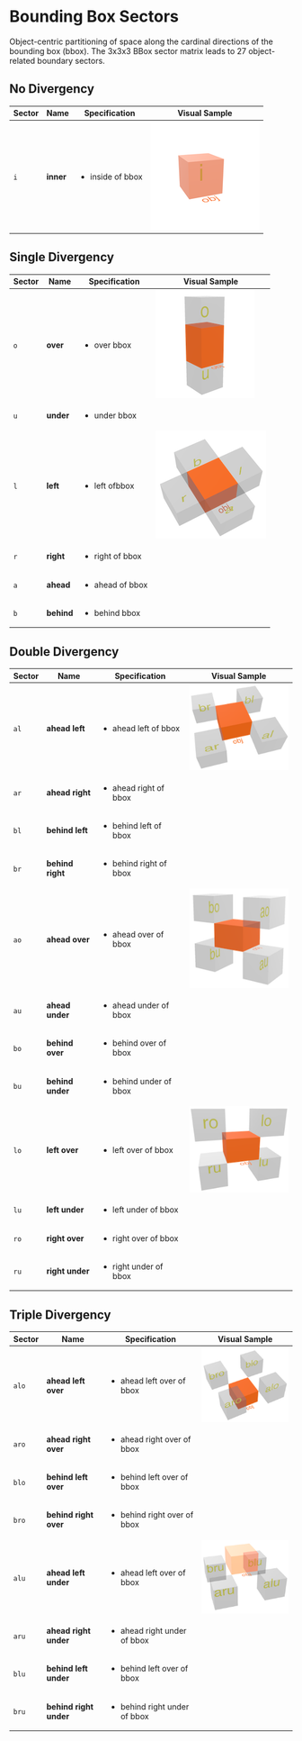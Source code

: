 # Bounding Box Sectors

Object-centric partitioning of space along the cardinal directions
of the bounding box (bbox). The 3x3x3 BBox sector matrix leads to 27 object-related boundary sectors.

## No Divergency

| Sector | Name  | Specification | Visual Sample |
| --- | ---- | ---- | -------- | 
| `i` | __inner__| <ul><li>inside of bbox</li></ul>  | ![on](images/i.png) |

## Single Divergency
 
| Sector | Name  | Specification | Visual Sample |
| --- | ---- | ---- | -------- | 
| `o` | __over__ | <ul><li>over bbox</li></ul>  | ![on](images/o_u.png) |
| `u` | __under__ | <ul><li>under bbox</li></ul> |  |
| `l` | __left__ | <ul><li>left ofbbox</li></ul>  | ![lr](images/l_r_a_b.png) |
| `r` | __right__ | <ul><li>right of bbox</li></ul> |  |
| `a` | __ahead__ | <ul><li>ahead of bbox</li></ul> |  |
| `b` | __behind__ | <ul><li>behind bbox</li></ul> |  |

## Double Divergency

| Sector | Name  | Specification | Visual Sample |
| --- | ---- | ---- | -------- | 
| `al` | __ahead left__ | <ul><li>ahead left of bbox</li></ul>  | ![on](images/al_ar_bl_br.png) |
| `ar` | __ahead right__ | <ul><li>ahead right of bbox</li></ul> |  |
| `bl` | __behind left__ | <ul><li>behind left of bbox</li></ul> |  |
| `br` | __behind right__ | <ul><li>behind right of bbox</li></ul> |  |
| `ao` | __ahead over__ | <ul><li>ahead over of bbox</li></ul>  | ![on](images/ao_au_bo_bu.png) |
| `au` | __ahead under__ | <ul><li>ahead under of bbox</li></ul> |  |
| `bo` | __behind over__ | <ul><li>behind over of bbox</li></ul> |  |
| `bu` | __behind under__ | <ul><li>behind under of bbox</li></ul> |  |
| `lo` | __left over__ | <ul><li>left over of bbox</li></ul>  | ![on](images/lo_lu_ro_ru.png) |
| `lu` | __left under__ | <ul><li>left under of bbox</li></ul> |  |
| `ro` | __right over__ | <ul><li>right over of bbox</li></ul> |  |
| `ru` | __right under__ | <ul><li>right under of bbox</li></ul> |  |
 
## Triple Divergency

| Sector | Name  | Specification | Visual Sample |
| --- | ---- | ---- | -------- | 
| `alo` | __ahead left over__ | <ul><li>ahead left over of bbox</li></ul>  | ![on](images/alo_aro_blo_bro.png) |
| `aro` | __ahead right over__ | <ul><li>ahead right over of bbox</li></ul> |  |
| `blo` | __behind left over__ | <ul><li>behind left over of bbox</li></ul> |  |
| `bro` | __behind right over__ | <ul><li>behind right over of bbox</li></ul> |  |
| `alu` | __ahead left under__ | <ul><li>ahead left over of bbox</li></ul>  | ![on](images/alu_aru_blu_bru.png) |
| `aru` | __ahead right under__ | <ul><li>ahead right under of bbox</li></ul> |  |
| `blu` | __behind left under__ | <ul><li>behind left  over of bbox</li></ul> |  |
| `bru` | __behind right under__ | <ul><li>behind right under of bbox</li><ul> |  |
